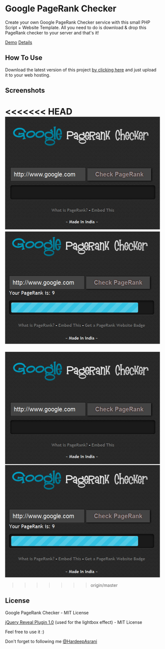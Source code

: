 Google PageRank Checker
=======================

Create your own Google PageRank Checker service with this small PHP Script + Website Template. All you need to do is download & drop this PageRank checker to your server and that's it!

[Demo](http://www.hardeepasrani.com/demo/pagerank/)
[Details](http://hardeepasrani.github.io/google-pagerank-checker/)

How To Use
-----------------

Download the latest version of this project [by clicking here](https://github.com/HardeepAsrani/Google-PageRank-Checker/archive/master.zip) and just upload it to your web hosting.

Screenshots
------------------

<<<<<<< HEAD
![Homepage](https://raw.githubusercontent.com/HardeepAsrani/google-pagerank-checker/gh-pages/images/home.png)
![PageRank](https://raw.githubusercontent.com/HardeepAsrani/google-pagerank-checker/gh-pages/images/rank.png)
=======
![Homepage](https://raw.githubusercontent.com/HardeepAsrani/Google-PageRank-Checker/gh-pages/images/home.png)
![PageRank](https://raw.githubusercontent.com/HardeepAsrani/Google-PageRank-Checker/gh-pages/images/rank.png)
>>>>>>> origin/master

License
------------

Google PageRank Checker - MIT License

[jQuery Reveal Plugin 1.0](http://zurb.com/playground/reveal-modal-plugin) (used for the lightbox effect) - MIT License

Feel free to use it :)

Don't forget to following me [@HardeepAsrani](https://www.twitter.com/HardeepAsrani)
